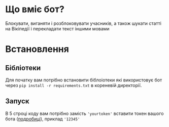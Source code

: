 # Що вміє бот?
Блокувати, виганяти і розблоковувати учасників, а також шукати статті на Вікіпедії і перекладати текст іншими мовами

# Встановлення 
## Бібліотеки 
Для початку вам потрібно встановити біблоіотеки які використовує бот через ```pip install -r requirements.txt``` в кореневій директорії.

## Запуск 
В 5 строці коду вам потрібно замість ```'yourtoken'``` вставити токен вашого бота ([подробиці](https://www.writebots.com/discord-bot-token/)), приклад ```'12345'```

